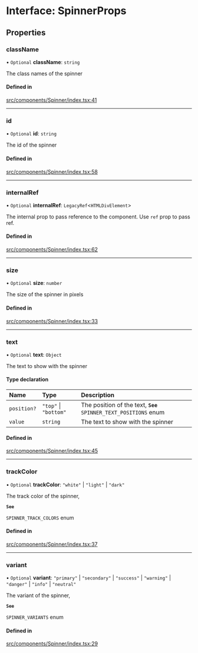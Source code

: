 # Interface: SpinnerProps

## Properties

### className

• `Optional` **className**: `string`

The class names of the spinner

#### Defined in

[src/components/Spinner/index.tsx:41](https://github.com/emranffl/next-core-ui/blob/6d8b6ba/src/components/Spinner/index.tsx#L41)

___

### id

• `Optional` **id**: `string`

The id of the spinner

#### Defined in

[src/components/Spinner/index.tsx:58](https://github.com/emranffl/next-core-ui/blob/6d8b6ba/src/components/Spinner/index.tsx#L58)

___

### internalRef

• `Optional` **internalRef**: `LegacyRef`<`HTMLDivElement`\>

The internal prop to pass reference to the component. Use `ref` prop to pass ref.

#### Defined in

[src/components/Spinner/index.tsx:62](https://github.com/emranffl/next-core-ui/blob/6d8b6ba/src/components/Spinner/index.tsx#L62)

___

### size

• `Optional` **size**: `number`

The size of the spinner in pixels

#### Defined in

[src/components/Spinner/index.tsx:33](https://github.com/emranffl/next-core-ui/blob/6d8b6ba/src/components/Spinner/index.tsx#L33)

___

### text

• `Optional` **text**: `Object`

The text to show with the spinner

#### Type declaration

| Name | Type | Description |
| :------ | :------ | :------ |
| `position?` | ``"top"`` \| ``"bottom"`` | The position of the text, **`See`** `SPINNER_TEXT_POSITIONS` enum |
| `value` | `string` | The text to show with the spinner |

#### Defined in

[src/components/Spinner/index.tsx:45](https://github.com/emranffl/next-core-ui/blob/6d8b6ba/src/components/Spinner/index.tsx#L45)

___

### trackColor

• `Optional` **trackColor**: ``"white"`` \| ``"light"`` \| ``"dark"``

The track color of the spinner,

**`See`**

`SPINNER_TRACK_COLORS` enum

#### Defined in

[src/components/Spinner/index.tsx:37](https://github.com/emranffl/next-core-ui/blob/6d8b6ba/src/components/Spinner/index.tsx#L37)

___

### variant

• `Optional` **variant**: ``"primary"`` \| ``"secondary"`` \| ``"success"`` \| ``"warning"`` \| ``"danger"`` \| ``"info"`` \| ``"neutral"``

The variant of the spinner,

**`See`**

`SPINNER_VARIANTS` enum

#### Defined in

[src/components/Spinner/index.tsx:29](https://github.com/emranffl/next-core-ui/blob/6d8b6ba/src/components/Spinner/index.tsx#L29)
